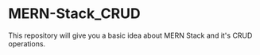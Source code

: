 # MERN-Stack_CRUD
This repository will give you a basic idea about MERN Stack and it's CRUD operations.
